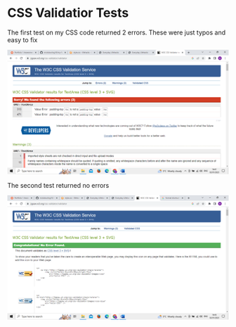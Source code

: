 # CSS Validatior Tests

The first test on my CSS code returned 2 errors. These were just typos and easy to fix

![screenshot of first CSS validator test result](../documentation/css-test-1.png)

The second test returned no errors

![screenshot of second CSS validator test result](../documentation/css-test-2.png)